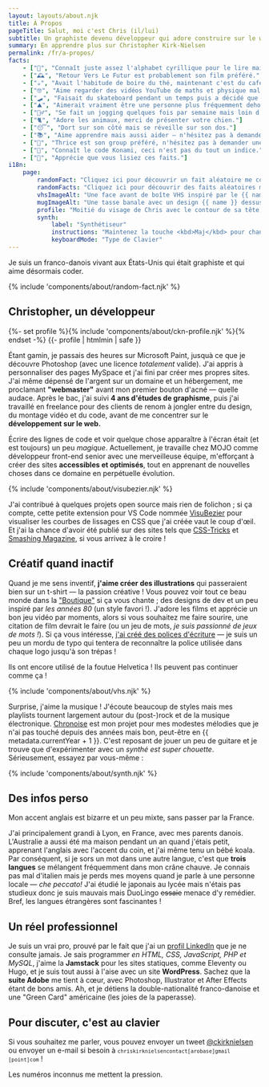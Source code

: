 ```yaml
---
layout: layouts/about.njk
title: À Propos
pageTitle: Salut, moi c'est Chris (il/lui)
subtitle: Un graphiste devenu développeur qui adore construire sur le web.
summary: En apprendre plus sur Christopher Kirk-Nielsen
permalink: /fr/a-propos/
facts:
    - ["👀", "Connaît juste assez l'alphabet cyrillique pour le lire mais pas comprendre."]
    - ["🕰", "Retour Vers Le Futur est probablement son film préféré."]
    - ["☕️", "Avait l'habitude de boire du thé, maintenant c'est du café !"]
    - ["🤓", "Aime regarder des vidéos YouTube de maths et physique malgré ne pas tout comprendre."]
    - ["🛹", "Faisait du skateboard pendant un temps puis a décidé que jouer à Tony Hawk était plus sûr."]
    - ["⛰", "Aimerait vraiment être une personne plus fréquemment dehors (à l'aide)."]
    - ["🏃‍♂️", "Se fait un jogging quelques fois par semaine mais loin d'être prêt pour un marathon."]
    - ["🐈", "Adore les animaux, merci de présenter votre chien."]
    - ["😴", "Dort sur son côté mais se réveille sur son dos."]
    - ["📚", "Aime apprendre mais aussi aider — n'hésitez pas à demander !"]
    - ["🎸", "Thrice est son group préféré, n'hésitez pas à demander une recommandation !"]
    - ["👾", "Connaît le code Konami, ceci n'est pas du tout un indice."]
    - ["💜", "Apprécie que vous lisiez ces faits."]
i18n:
    page:
        randomFact: "Cliquez ici pour découvrir un fait aléatoire me concernant"
        randomFacts: "Cliquez ici pour découvrir des faits aléatoires me concernant"
        vhsImageAlt: "Une face avant de boîte VHS inspiré par le {{ name }}"
        mugImageAlt: "Une tasse banale avec un design {{ name }} dessus"
        profile: "Moitié du visage de Chris avec le contour de sa tête, son nez, ses lunettes, sourcils et barbe dessinés"
        synth:
            label: "Synthétiseur"
            instructions: "Maintenez la touche <kbd>Maj</kbd> pour changer d'octave"
            keyboardMode: "Type de Clavier"
---
```


<p class="u-fontWeight-bold">Je suis un <span class="about-country" data-flag="🇫🇷" data-icon="🥖">franco</span>-<span class="about-country" data-flag="🇩🇰" data-icon="🧜‍♀️">danois</span> vivant aux <span class="about-country" data-flag="🇺🇸" data-icon="🏈">États-Unis</span> qui était graphiste et qui aime désormais coder.</p>

{% include 'components/about/random-fact.njk' %}

## Christopher, un développeur

<div class="about-first">
{%- set profile %}{% include 'components/about/ckn-profile.njk' %}{% endset -%}
{{- profile | htmlmin | safe }}

Étant gamin, je passais des heures sur Microsoft Paint, jusquà ce que je découvre Photoshop (avec une licence *totalement* valide). J'ai appris à personnaliser des pages MySpace et j'ai fini par créer mes propres sites. J'ai même dépensé de l'argent sur un domaine et un hébergement, me proclamant **"webmaster"** avant mon premier bouton d'acné — quelle audace. Après le bac, j'ai suivi **4 ans d'études de graphisme**, puis j'ai travaillé en freelance pour des clients de renom à jongler entre du design, du montage vidéo et du code, avant de me concentrer sur le **développement sur le web.**

</div>

Écrire des lignes de code et voir quelque chose apparaître à l'écran était (et est toujours) un peu <em class="about-emoji" data-emoji="✨">magique</em>. Actuellement, je travaille chez MOJO comme développeur front-end senior avec une merveilleuse équipe, m'efforçant à créer des sites **accessibles et optimisés**, tout en apprenant de nouvelles choses dans ce domaine en perpétuelle évolution.

{% include 'components/about/visubezier.njk' %}

<p data-about="opensource">
J'ai contribué à quelques projets open source mais rien de folichon ; si ça compte, cette petite extension pour VS Code nommée <a href="https://marketplace.visualstudio.com/items?itemName=chriskirknielsen.visubezier">VisuBezier</a> pour visualiser les courbes de lissages en CSS que j'ai créée vaut le coup d'œil. Et j'ai la chance d'avoir été publié sur des sites tels que <a href="https://css-tricks.com/author/chriskirknielsen/">CSS-Tricks</a> et <a href="https://www.smashingmagazine.com/author/chriskirknielsen/">Smashing Magazine</a>, si vous arrivez à le croire&nbsp;!</p>
</p>

## Créatif quand inactif

<p data-about="creative">
Quand je me sens inventif, <strong>j'aime créer des illustrations</strong> qui passeraient bien sur un t-shirt — la passion créative&nbsp;! Vous pouvez voir tout ce beau monde dans la <a href="/designs/">"Boutique"</a> si ça vous chante ; des designs de dev et un peu inspiré par <em class="about-emoji" data-emoji="🌴">les années 80</em> (un style favori&nbsp;!). J'adore les films et apprécie un bon jeu vidéo par moments, alors si vous souhaitez me faire sourire, une citation de film devrait le faire (ou un jeu de mots, <em>je suis passionné de jeux de mots&nbsp;!</em>). Si ça vous intéresse, <a href="/fonts/">j'ai créé des polices d'écriture</a> — je suis un peu un mordu de typo qui tentera de reconnaître la police utilisée dans chaque logo jusqu'à son trépas&nbsp;!
</p>

<p class="about-quotebox">Ils ont encore utilisé de la foutue Helvetica&nbsp;! Ils peuvent pas continuer comme ça&nbsp;!</p>

{% include 'components/about/vhs.njk' %}

Surprise, j'aime la musique&nbsp;! J'écoute beaucoup de styles mais mes playlists tournent largement autour du (post-)rock et de la musique électronique. [Chronoise](https://chronoise.com) est mon projet pour mes modestes mélodies que je n'ai pas touché depuis des années mais bon, peut-être en {{ metadata.currentYear + 1 }}. C'est reposant de jouer un peu de guitare et je trouve que d'expérimenter avec un *synthé est super chouette*. <span class="nojs-hidden">Sérieusement, essayez par vous-même&nbsp;:</span>

{% include 'components/about/synth.njk' %}

## Des infos perso

<p class="about-quotebox" data-about="personal">Mon accent anglais est bizarre et un peu mixte, sans passer par la France.</p>

<p>
J'ai principalement grandi à Lyon, en France, avec mes parents danois. L'Australie a aussi été ma maison pendant un an quand j'étais petit, apprenant l'anglais avec l'accent du coin, et j'ai même tenu un bébé koala. Par conséquent, si je sors un mot dans une autre langue, c'est que <strong>trois langues</strong> se mélangent fréquemment dans mon crâne chauve. Je connais pas mal d'italien mais je perds mes moyens quand je parle à une personne locale — <em lang="it" class="about-emoji" data-emoji="🤌">che peccato!</em> J'ai étudié le japonais au lycée mais n'étais pas studieux donc je suis mauvais mais DuoLingo <del>essaie</del> menace d'y remédier. Bref, les langues étrangères sont fascinantes&nbsp;!
</p>

## Un réel professionnel

Je suis un vrai pro, prouvé par le fait que j'ai un [profil LinkedIn](https://www.linkedin.com/in/chriskirknielsen/) que je ne consulte jamais. Je sais programmer *en HTML, CSS, JavaScript, PHP et MySQL*, j'aime la **Jamstack** pour les sites statiques, comme Eleventy ou Hugo, et je suis tout aussi à l'aise avec un site **WordPress**. Sachez que la **suite Adobe** me tient à cœur, avec Photoshop, Illustrator et After Effects étant de bons amis. Ah, et je détiens la double-nationalité franco-danoise et une "Green Card" américaine (les joies de la paperasse).

## Pour discuter, c'est au clavier

<p data-about="contact">
Si vous souhaitez me parler, vous pouvez envoyer un tweet <a href="https://twitter.com/ckirknielsen">@ckirknielsen</a> ou envoyer un e-mail si besoin à <code><code>chriskirknielsen<wbr><span class="visually-hidden" aria-hidden="true" style="user-select:none;">contact</span>[arobase]gmail<wbr>[point]com</code></code> !
</p>

<p class="about-quotebox">Les numéros inconnus me mettent la pression.</p>